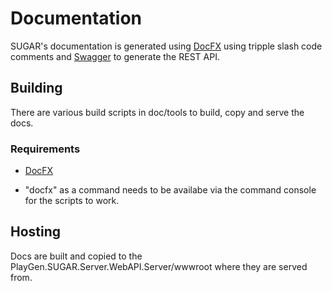# Documentation

SUGAR's documentation is generated using [DocFX](https://dotnet.github.io/docfx/) using tripple slash code comments and [Swagger](https://swagger.io/) to generate the REST API.

## Building

There are various build scripts in doc/tools to build, copy and serve the docs.

### Requirements

- [DocFX](https://dotnet.github.io/docfx/)

- "docfx" as a command needs to be availabe via the command console for the scripts to work.

## Hosting

Docs are built and copied to the PlayGen.SUGAR.Server.WebAPI.Server/wwwroot where they are served from.